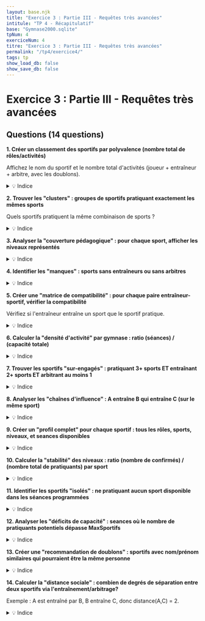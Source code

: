 ```yaml
---
layout: base.njk
title: "Exercice 3 : Partie III - Requêtes très avancées"
intitule: "TP 4 - Récapitulatif"
base: "Gymnase2000.sqlite"
tpNum: 4
exerciceNum: 4
titre: "Exercice 3 : Partie III - Requêtes très avancées"
permalink: "/tp4/exercice4/"
tags: tp
show_load_db: false
show_save_db: false
---
```


# Exercice 3 : Partie III - Requêtes très avancées

## Questions (14 questions)

**1. Créer un classement des sportifs par polyvalence (nombre total de rôles/activités)**

Affichez le nom du sportif et le nombre total d'activités (joueur + entraîneur + arbitre, avec les doublons).

<details>
<summary>💡 Indice</summary>

Comptez les entrées dans `Jouer`, `Entrainer` et `Arbitrer` pour chaque NumLicence, puis sommez.
</details>

**2. Trouver les "clusters" : groupes de sportifs pratiquant exactement les mêmes sports**

Quels sportifs pratiquent la même combinaison de sports ?

<details>
<summary>💡 Indice</summary>

Calculez l'empreinte sportive de chaque sportif, puis cherchez les doublons.
</details>

**3. Analyser la "couverture pédagogique" : pour chaque sport, afficher les niveaux représentés**

<details>
<summary>💡 Indice</summary>

Groupez par sport, puis listez les niveaux distincts présents dans `Jouer`, `Entrainer`, `Arbitrer`.
</details>

**4. Identifier les "manques" : sports sans entraîneurs ou sans arbitres**

<details>
<summary>💡 Indice</summary>

Utilisez `LEFT JOIN` entre `Sport` et `Entrainer`/`Arbitrer`, puis filtrez où les jointures sont NULL.
</details>

**5. Créer une "matrice de compatibilité" : pour chaque paire entraîneur-sportif, vérifier la compatibilité**

Vérifiez si l'entraîneur entraîne un sport que le sportif pratique.

<details>
<summary>💡 Indice</summary>

Joignez tous les 3 sur la relation entraîneur-sport et pratiquant-sport.
</details>

**6. Calculer la "densité d'activité" par gymnase : ratio (séances) / (capacité totale)**

<details>
<summary>💡 Indice</summary>

Calculez SUM(MaxSportifs) et COUNT(séances) par gymnase.
</details>

**7. Trouver les sportifs "sur-engagés" : pratiquant 3+ sports ET entraînant 2+ sports ET arbitrant au moins 1**

<details>
<summary>💡 Indice</summary>

Comptez séparément pour chaque table, puis appliquez les conditions HAVING combinées.
</details>

**8. Analyser les "chaînes d'influence" : A entraîne B qui entraîne C (sur le même sport)**

<details>
<summary>💡 Indice</summary>

Utilisez une auto-jointure sur `Entrainer` pour trouver transitivité via le sport.
</details>

**9. Créer un "profil complet" pour chaque sportif : tous les rôles, sports, niveaux, et seances disponibles**

<details>
<summary>💡 Indice</summary>

Combinez les 3 tables de rôles et les 2 tables de contexte (Sport, Seance).
</details>

**10. Calculer la "stabilité" des niveaux : ratio (nombre de confirmés) / (nombre total de pratiquants) par sport**

<details>
<summary>💡 Indice</summary>

Divisez COUNT où Niveau = "Confirmé" par COUNT(*) total en groupant par sport.
</details>

**11. Identifier les sportifs "isolés" : ne pratiquant aucun sport disponible dans les séances programmées**

<details>
<summary>💡 Indice</summary>

Trouvez les sports en séance, puis les sportifs dont le sport n'est pas dans cette liste.
</details>

**12. Analyser les "déficits de capacité" : seances où le nombre de pratiquants potentiels dépasse MaxSportifs**

<details>
<summary>💡 Indice</summary>

Comptez les pratiquants du sport pour chaque séance et comparez avec MaxSportifs.
</details>

**13. Créer une "recommandation de doublons" : sportifs avec nom/prénom similaires qui pourraient être la même personne**

<details>
<summary>💡 Indice</summary>

Utilisez une auto-jointure sur `Sportif` et comparez les noms (LIKE ou ressemblance).
</details>

**14. Calculer la "distance sociale" : combien de degrés de séparation entre deux sportifs via l'entraînement/arbitrage?**

Exemple : A est entraîné par B, B entraîne C, donc distance(A,C) = 2.

<details>
<summary>💡 Indice</summary>

Utilisez les unions de tables `Entrainer` et `Arbitrer` pour construire le graphe de relations.
</details>
